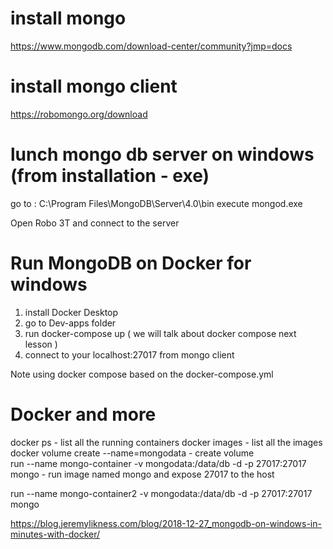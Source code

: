 # install mongo
https://www.mongodb.com/download-center/community?jmp=docs


# install mongo client
https://robomongo.org/download

# lunch mongo db server on windows (from installation -  exe)
go to : C:\Program Files\MongoDB\Server\4.0\bin
execute mongod.exe

Open Robo 3T
and connect to the server


# Run MongoDB on Docker for windows
1. install Docker Desktop
2. go to Dev-apps folder
3. run docker-compose up ( we will talk about docker compose next lesson )
4. connect to your localhost:27017 from mongo client

Note using docker compose based on the docker-compose.yml




# Docker and more

docker ps - list all the running containers
docker images - list all the images
docker volume create --name=mongodata - create volume   
 run --name mongo-container -v mongodata:/data/db -d -p 27017:27017 mongo - run image named mongo and expose 27017 to the host

 run --name mongo-container2 -v mongodata:/data/db -d -p 27017:27017 mongo

 https://blog.jeremylikness.com/blog/2018-12-27_mongodb-on-windows-in-minutes-with-docker/


